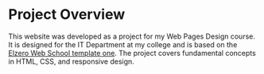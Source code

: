 # Project Overview

This website was developed as a project for my Web Pages Design course. It is designed for the IT Department at my college and is based on the [Elzero Web School template one](https://youtube.com/playlist?list=PLDoPjvoNmBAzHSjcR-HnW9tnxyuye8KbF&si=15YPtPwOKbJvAStC). The project covers fundamental concepts in HTML, CSS, and responsive design.